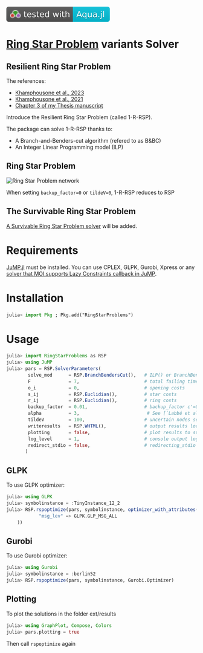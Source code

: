 [![Aqua QA](https://raw.githubusercontent.com/JuliaTesting/Aqua.jl/master/badge.svg)](https://github.com/JuliaTesting/Aqua.jl)

# [Ring Star Problem](https://en.wikipedia.org/wiki/Ring_star_problem) variants Solver

## Resilient Ring Star Problem
The references:
 - [Khamphousone et al., 2023](https://hal.science/hal-04286851) 
 - [Khamphousone et al., 2021](https://hal.science/hal-03211922/)
 - [Chapter 3 of my Thesis manuscript](https://theses.hal.science/tel-04319443)

Introduce the Resilient Ring Star Problem (called 1-R-RSP).

The package can solve 1-R-RSP thanks to:
 - A Branch-and-Benders-cut algorithm (refered to as B&BC)
 - An Integer Linear Programming model (ILP)

## Ring Star Problem

![Ring Star Problem network](https://upload.wikimedia.org/wikipedia/commons/thumb/9/9f/Ring_Star_Problem_solution.svg/360px-Ring_Star_Problem_solution.svg.png?20240712195658)

When setting `backup_factor=0` or `tildeV=0`, 1-R-RSP reduces to RSP

## The Survivable Ring Star Problem

[A Survivable Ring Star Problem solver](https://doi.org/10.1002/net.22193) will be added.

# Requirements

[JuMP.jl](https://github.com/jump-dev/JuMP.jl) must be installed. You can use CPLEX, GLPK, Gurobi, Xpress or any [solver that MOI.supports Lazy Constraints callback in JuMP](https://jump.dev/JuMP.jl/stable/manual/callbacks/#Available-solvers).

# Installation
```julia
julia> import Pkg ; Pkg.add("RingStarProblems")
```

# Usage

```julia
julia> import RingStarProblems as RSP
julia> using JuMP
julia> pars = RSP.SolverParameters(
        solve_mod      = RSP.BranchBendersCut(),   # ILP() or BranchBendersCut()
        F              = 7,                        # total failing time F in days per year, see [`PhD manuscript`](https://theses.hal.science/tel-04319443)
        o_i            = 0,                        # opening costs
        s_ij           = RSP.Euclidian(),          # star costs
        r_ij           = RSP.Euclidian(),          # ring costs
        backup_factor  = 0.01,                     # backup_factor c'=0.01c and d'=0.01c
        alpha          = 3,                         # See [`Labbé et al., 2004`](ttps://doi.org/10.1002/net.10114)
        tildeV         = 100,                      # uncertain nodes set
        writeresults   = RSP.WHTML(),              # output results locally, WLocal(), WHTML() or no output false
        plotting       = false,                    # plot results to subfolder src/plots/results/
        log_level      = 1,                        # console output log_level
        redirect_stdio = false,                    # redirecting_stdio to output file
       )
```

## GLPK

To use GLPK optimizer:
```julia
julia> using GLPK
julia> symbolinstance = :TinyInstance_12_2
julia> RSP.rspoptimize(pars, symbolinstance, optimizer_with_attributes(GLPK.Optimizer,
			"msg_lev" => GLPK.GLP_MSG_ALL
	))
```

## Gurobi

To use Gurobi optimizer:
```julia
julia> using Gurobi
julia> symbolinstance = :berlin52
julia> RSP.rspoptimize(pars, symbolinstance, Gurobi.Optimizer)
```

## Plotting

To plot the solutions in the folder ext/results
```julia
julia> using GraphPlot, Compose, Colors
julia> pars.plotting = true
```

Then call `rspoptimize` again




